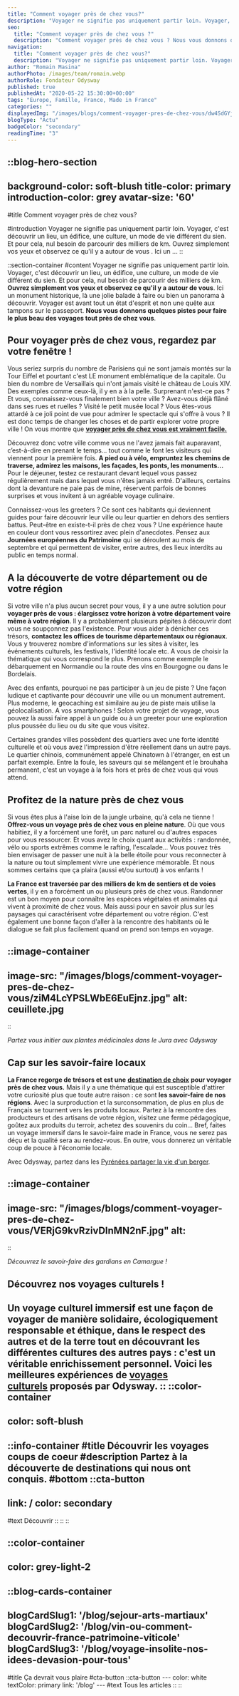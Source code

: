 ```yaml
---
title: "Comment voyager près de chez vous?"
description: "Voyager ne signifie pas uniquement partir loin. Voyager, c'est découvrir un lieu, un édifice, une culture, un mode de vie différent du sien. Et pour cela, nul besoin de parcourir des milliers de km. Ouvrez simplement vos yeux et observez ce qu'il y a autour de vous . Ici un ..."
seo:
  title: "Comment voyager près de chez vous ?"
  description: "Comment voyager près de chez vous ? Nous vous donnons quelques pistes dans notre article pour faire un beau voyage tout près de chez vous."
navigation:
  title: "Comment voyager près de chez vous?"
  description: "Voyager ne signifie pas uniquement partir loin. Voyager, c'est découvrir un lieu, un édifice, une culture, un mode de vie différent du sien. Et pour cela, nul besoin de parcourir des milliers de km. Ouvrez simplement vos yeux et observez ce qu'il y a autour de vous . Ici un ..."
author: "Romain Masina"
authorPhoto: /images/team/romain.webp
authorRole: Fondateur Odysway
published: true
publishedAt: "2020-05-22 15:30:00+00:00"
tags: "Europe, Famille, France, Made in France"
categories: ""
displayedImg: "/images/blogs/comment-voyager-pres-de-chez-vous/dw4SdGYjRajX3HX5Azlg.jpg"
blogType: "Actu"
badgeColor: "secondary"
readingTime: "3"
---
```


::blog-hero-section
---
background-color: soft-blush
title-color: primary
introduction-color: grey
avatar-size: '60'
---
#title
Comment voyager près de chez vous?

#introduction
Voyager ne signifie pas uniquement partir loin. Voyager, c'est découvrir un lieu, un édifice, une culture, un mode de vie différent du sien. Et pour cela, nul besoin de parcourir des milliers de km. Ouvrez simplement vos yeux et observez ce qu'il y a autour de vous . Ici un ...
::

::section-container
#content
Voyager ne signifie pas uniquement partir loin. Voyager, c'est découvrir un lieu, un édifice, une culture, un mode de vie différent du sien. Et pour cela, nul besoin de parcourir des milliers de km. **Ouvrez simplement vos yeux et observez ce qu'il y a autour de vous**. Ici un monument historique, là une jolie balade à faire ou bien un panorama à découvrir. Voyager est avant tout un état d'esprit et non une quête aux tampons sur le passeport. **Nous vous donnons quelques pistes pour faire le plus beau des voyages tout près de chez vous**.

## Pour voyager près de chez vous, regardez par votre fenêtre !

Vous seriez surpris du nombre de Parisiens qui ne sont jamais montés sur la Tour Eiffel et pourtant c'est LE monument emblématique de la capitale. Ou bien du nombre de Versaillais qui n'ont jamais visité le château de Louis XIV. Des exemples comme ceux-là, il y en a à la pelle. Surprenant n'est-ce pas ? Et vous, connaissez-vous finalement bien votre ville ? Avez-vous déjà flâné dans ses rues et ruelles ? Visité le petit musée local ? Vous êtes-vous attardé à ce joli point de vue pour admirer le spectacle qui s'offre à vous ? Il est donc temps de changer les choses et de partir explorer votre propre ville ! On vous montre que [**voyager près de chez vous est vraiment facile.**](https://odysway.com/destinations/france)

Découvrez donc votre ville comme vous ne l'avez jamais fait auparavant, c’est-à-dire en prenant le temps… tout comme le font les visiteurs qui viennent pour la première fois. **A pied ou à vélo, empruntez les chemins de traverse, admirez les maisons, les façades, les ponts, les monuments…** Pour le déjeuner, testez ce restaurant devant lequel vous passez régulièrement mais dans lequel vous n'êtes jamais entré. D'ailleurs, certains dont la devanture ne paie pas de mine, réservent parfois de bonnes surprises et vous invitent à un agréable voyage culinaire.

Connaissez-vous les greeters ? Ce sont ces habitants qui deviennent guides pour faire découvrir leur ville ou leur quartier en dehors des sentiers battus. Peut-être en existe-t-il près de chez vous ? Une expérience haute en couleur dont vous ressortirez avec plein d'anecdotes. Pensez aux **Journées européennes du Patrimoine** qui se déroulent au mois de septembre et qui permettent de visiter, entre autres, des lieux interdits au public en temps normal.

## A la découverte de votre département ou de votre région

Si votre ville n'a plus aucun secret pour vous, il y a une autre solution pour **voyager près de vous : élargissez votre horizon à votre département voire même à votre région**. Il y a probablement plusieurs pépites à découvrir dont vous ne soupçonnez pas l'existence. Pour vous aider à dénicher ces trésors, **contactez les offices de tourisme départementaux ou régionaux**. Vous y trouverez nombre d'informations sur les sites à visiter, les événements culturels, les festivals, l'identité locale etc. A vous de choisir la thématique qui vous correspond le plus. Prenons comme exemple le débarquement en Normandie ou la route des vins en Bourgogne ou dans le Bordelais.

Avec des enfants, pourquoi ne pas participer à un jeu de piste ? Une façon ludique et captivante pour découvrir une ville ou un monument autrement. Plus moderne, le geocaching est similaire au jeu de piste mais utilise la géolocalisation. A vos smartphones ! Selon votre projet de voyage, vous pouvez là aussi faire appel à un guide ou à un greeter pour une exploration plus poussée du lieu ou du site que vous visitez.  

Certaines grandes villes possèdent des quartiers avec une forte identité culturelle et où vous avez l'impression d'être réellement dans un autre pays. Le quartier chinois, communément appelé Chinatown à l'étranger, en est un parfait exemple. Entre la foule, les saveurs qui se mélangent et le brouhaha permanent, c'est un voyage à la fois hors et près de chez vous qui vous attend.

## Profitez de la nature près de chez vous

Si vous êtes plus à l'aise loin de la jungle urbaine, qu'à cela ne tienne ! **Offrez-vous un voyage près de chez vous en pleine nature**. Où que vous habitiez, il y a forcément une forêt, un parc naturel ou d'autres espaces pour vous ressourcer. Et vous avez le choix quant aux activités : randonnée, vélo ou sports extrêmes comme le rafting, l'escalade… Vous pouvez très bien envisager de passer une nuit à la belle étoile pour vous reconnecter à la nature ou tout simplement vivre une expérience mémorable. Et nous sommes certains que ça plaira (aussi et/ou surtout) à vos enfants !

**La France est traversée par des milliers de km de sentiers et de voies vertes**, il y en a forcément un ou plusieurs près de chez vous. Randonner est un bon moyen pour connaître les espèces végétales et animales qui vivent à proximité de chez vous. Mais aussi pour en savoir plus sur les paysages qui caractérisent votre département ou votre région. C'est également une bonne façon d'aller à la rencontre des habitants où le dialogue se fait plus facilement quand on prend son temps en voyage.

::image-container
---
image-src: "/images/blogs/comment-voyager-pres-de-chez-vous/ziM4LcYPSLWbE6EuEjnz.jpg"
alt: ceuillete.jpg
---
::

_Partez vous initier aux plantes médicinales dans le Jura avec Odysway_

## Cap sur les savoir-faire locaux

**La France regorge de trésors et est une** [**destination de choix**](https://odysway.com/5-bonnes-raisons-voyager-france) **pour voyager près de chez vous.** Mais il y a une thématique qui est susceptible d'attirer votre curiosité plus que toute autre raison : ce sont **les savoir-faire de nos régions**. Avec la surproduction et la surconsommation, de plus en plus de Français se tournent vers les produits locaux. Partez à la rencontre des producteurs et des artisans de votre région, visitez une ferme pédagogique, goûtez aux produits du terroir, achetez des souvenirs du coin… Bref, faites un voyage immersif dans le savoir-faire made in France, vous ne serez pas déçu et la qualité sera au rendez-vous. En outre, vous donnerez un véritable coup de pouce à l'économie locale.

Avec Odysway, partez dans les [Pyrénées partager la vie d'un berger](https://odysway.com/voyages/sejour-berger-bearn?utm_source=article&utm_medium=blog&utm_campaign=5+bonnes+raisons+de+voyager+en+France).

::image-container
---
image-src: "/images/blogs/comment-voyager-pres-de-chez-vous/VERjG9kvRzivDInMN2nF.jpg"
alt: 
---
::

_Découvrez le savoir-faire des gardians en Camargue !_

## Découvrez nos voyages culturels !

Un voyage culturel immersif est une façon de voyager de manière solidaire, écologiquement responsable et éthique, dans le respect des autres et de la terre tout en découvrant les différentes cultures des autres pays : c'est un véritable enrichissement personnel. Voici les meilleures expériences de [voyages culturels](https://odysway.com/thematiques/voyage-culturel) proposés par Odysway.
::
::color-container
---
color: soft-blush
---
  ::info-container
  #title
  Découvrir les voyages coups de coeur
  #description
  Partez à la découverte de destinations qui nous ont conquis.
  #bottom
  ::cta-button
  ---
  link: /
  color: secondary
  ---
  #text
  Découvrir
  ::
  ::
::

::color-container
---
color: grey-light-2
---
  ::blog-cards-container
  ---
  blogCardSlug1: '/blog/sejour-arts-martiaux' 
  blogCardSlug2: '/blog/vin-ou-comment-decouvrir-france-patrimoine-viticole' 
  blogCardSlug3: '/blog/voyage-insolite-nos-idees-devasion-pour-tous' 
  ---
  #title
  Ça devrait vous plaire
  #cta-button
    ::cta-button
    ---
    color: white
    textColor: primary
    link: '/blog'
    ---
    #text
    Tous les  articles
    ::
  ::
